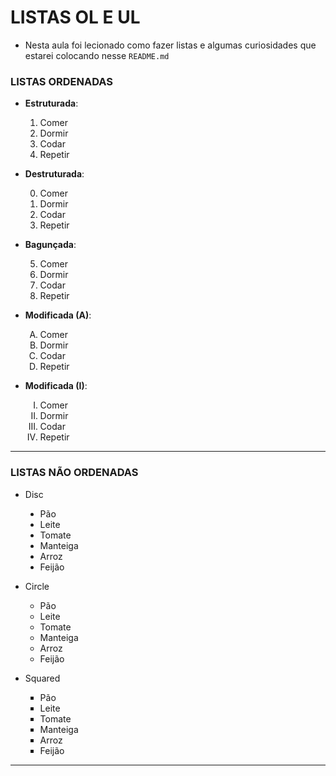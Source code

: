 # LISTAS OL E UL
- Nesta aula foi lecionado como fazer listas e algumas curiosidades que estarei colocando nesse `README.md`

### LISTAS ORDENADAS
  - __Estruturada__:
    <ol>
        <li>Comer</li>
        <li>Dormir</li>
        <li>Codar</li>
        <li>Repetir</li>
    </ol>

  - __Destruturada__:
    <ol start="0">
        <li>Comer</li>
        <li>Dormir</li>
        <li>Codar</li>
        <li>Repetir</li>
    </ol>

  - __Bagunçada__:
    <ol start="5">
        <li>Comer</li>
        <li>Dormir</li>
        <li>Codar</li>
        <li>Repetir</li>
    </ol>

  - __Modificada (A)__:
    <ol type="A">
        <li>Comer</li>
        <li>Dormir</li>
        <li>Codar</li>
        <li>Repetir</li>
    </ol>

  - __Modificada (I)__:
    <ol type="I">
        <li>Comer</li>
        <li>Dormir</li>
        <li>Codar</li>
        <li>Repetir</li>
    </ol>

---

### LISTAS NÃO ORDENADAS
- Disc
  <ul type="disc">
    <li>Pão</li>
    <li>Leite</li>
    <li>Tomate</li>
    <li>Manteiga</li>
    <li>Arroz</li>
    <li>Feijão</li>
  </ul>

- Circle
  <ul type="circle">
    <li>Pão</li>
    <li>Leite</li>
    <li>Tomate</li>
    <li>Manteiga</li>
    <li>Arroz</li>
    <li>Feijão</li>
  </ul>  

- Squared
  <ul type="square">
    <li>Pão</li>
    <li>Leite</li>
    <li>Tomate</li>
    <li>Manteiga</li>
    <li>Arroz</li>
    <li>Feijão</li>
  </ul>  

---